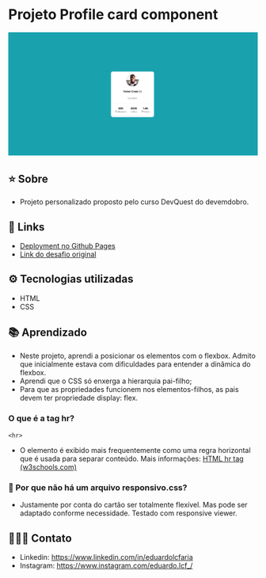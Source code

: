 # Projeto Profile card component

![Alt text](src/img/image.png)

## ⭐ Sobre
 - Projeto personalizado proposto pelo curso DevQuest do devemdobro.
 

 ## 🔗 Links
 - <a href= https://eduardolcfaria.github.io/workshop-profile-card target="_blank"> Deployment no Github Pages</a>
 - <a href= https://www.frontendmentor.io/challenges/profile-card-component-cfArpWshJ target="_blank">Link do desafio original</a>

## ⚙️ Tecnologias utilizadas

- HTML
- CSS

## 📚 Aprendizado
 - Neste projeto, aprendi a posicionar os elementos com o flexbox. Admito que inicialmente estava com dificuldades para entender a dinâmica do flexbox. 
 - Aprendi que o CSS só enxerga a hierarquia pai-filho;
 - Para que as propriedades funcionem nos elementos-filhos, as pais devem ter propriedade display: flex.

### O que é a tag hr?
    
    <hr>
    
- O elemento é exibido mais frequentemente como uma regra horizontal que é usada para separar conteúdo. Mais informações: [HTML hr tag (w3schools.com)](https://www.w3schools.com/tags/tag_hr.asp)
    
### 🤔 Por que não há um arquivo responsivo.css?
    
- Justamente por conta do cartão ser totalmente flexível. Mas pode ser adaptado conforme necessidade. Testado com responsive viewer.


## 🧑🏻‍💻 Contato
- Linkedin: https://www.linkedin.com/in/eduardolcfaria
- Instagram: https://www.instagram.com/eduardo.lcf_/


